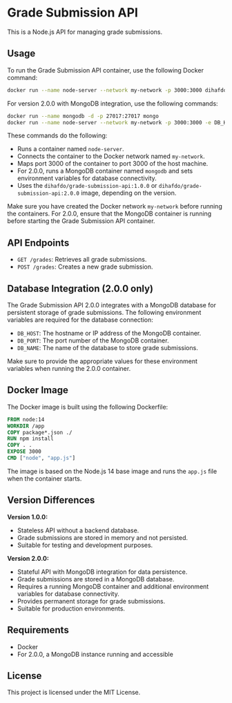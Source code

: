 # Grade Submission API
This is a Node.js API for managing grade submissions.

## Usage
To run the Grade Submission API container, use the following Docker command:

```bash
docker run --name node-server --network my-network -p 3000:3000 dihafdo/grade-submission-api:1.0.0
```

For version 2.0.0 with MongoDB integration, use the following commands:

```bash
docker run --name mongodb -d -p 27017:27017 mongo
docker run --name node-server --network my-network -p 3000:3000 -e DB_HOST=mongodb -e DB_PORT=27017 -e DB_NAME=gradesDB dihafdo/grade-submission-api:2.0.0
```

These commands do the following:
- Runs a container named `node-server`.
- Connects the container to the Docker network named `my-network`.
- Maps port 3000 of the container to port 3000 of the host machine.
- For 2.0.0, runs a MongoDB container named `mongodb` and sets environment variables for database connectivity.
- Uses the `dihafdo/grade-submission-api:1.0.0` or `dihafdo/grade-submission-api:2.0.0` image, depending on the version.

Make sure you have created the Docker network `my-network` before running the containers. For 2.0.0, ensure that the MongoDB container is running before starting the Grade Submission API container.

## API Endpoints
- `GET /grades`: Retrieves all grade submissions.
- `POST /grades`: Creates a new grade submission.

## Database Integration (2.0.0 only)
The Grade Submission API 2.0.0 integrates with a MongoDB database for persistent storage of grade submissions. The following environment variables are required for the database connection:
- `DB_HOST`: The hostname or IP address of the MongoDB container.
- `DB_PORT`: The port number of the MongoDB container.
- `DB_NAME`: The name of the database to store grade submissions.

Make sure to provide the appropriate values for these environment variables when running the 2.0.0 container.

## Docker Image
The Docker image is built using the following Dockerfile:

```dockerfile
FROM node:14
WORKDIR /app
COPY package*.json ./
RUN npm install
COPY . .
EXPOSE 3000
CMD ["node", "app.js"]
```

The image is based on the Node.js 14 base image and runs the `app.js` file when the container starts.

## Version Differences
**Version 1.0.0:**
- Stateless API without a backend database.
- Grade submissions are stored in memory and not persisted.
- Suitable for testing and development purposes.

**Version 2.0.0:**
- Stateful API with MongoDB integration for data persistence.
- Grade submissions are stored in a MongoDB database.
- Requires a running MongoDB container and additional environment variables for database connectivity.
- Provides permanent storage for grade submissions.
- Suitable for production environments.

## Requirements
- Docker
- For 2.0.0, a MongoDB instance running and accessible

## License
This project is licensed under the MIT License.
